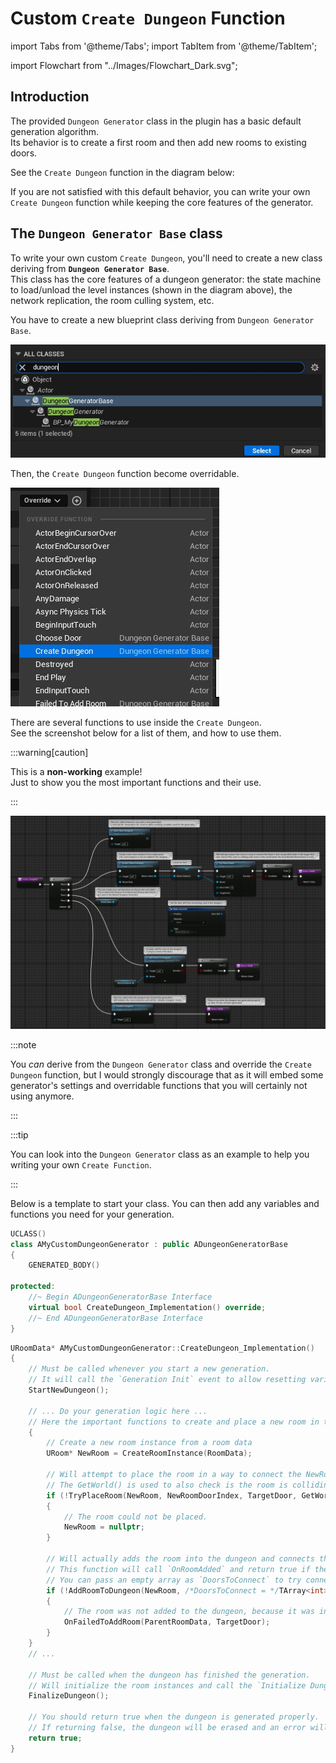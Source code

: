 # Custom `Create Dungeon` Function

<!-- BEGIN IMPORTS -->

import Tabs from '@theme/Tabs';
import TabItem from '@theme/TabItem';

import Flowchart from "../Images/Flowchart_Dark.svg";

<!-- END IMPORTS -->

## Introduction

The provided `Dungeon Generator` class in the plugin has a basic default generation algorithm.\
Its behavior is to create a first room and then add new rooms to existing doors.

See the `Create Dungeon` function in the diagram below:

<Flowchart/>

If you are not satisfied with this default behavior, you can write your own `Create Dungeon` function while keeping the core features of the generator.

## The `Dungeon Generator Base` class

To write your own custom `Create Dungeon`, you'll need to create a new class deriving from **`Dungeon Generator Base`**.\
This class has the core features of a dungeon generator: the state machine to load/unload the level instances (shown in the diagram above), the network replication, the room culling system, etc.

<!-- [BEGIN TABS] Blueprint | C++ --> <Tabs>
<!-- [BEGIN TAB ITEM] Blueprint --> <TabItem value="bp" label="Blueprint" default>

You have to create a new blueprint class deriving from `Dungeon Generator Base`.

![](../Images/CustomAlgo_CreateGeneratorBase.jpg)

Then, the `Create Dungeon` function become overridable.

![](../Images/CustomAlgo_OverrideCreateDungeon.jpg)

There are several functions to use inside the `Create Dungeon`.  
See the screenshot below for a list of them, and how to use them.  

:::warning[caution]

This is a **non-working** example!  
Just to show you the most important functions and their use.

:::

![](../Images/CustomAlgo_Blueprint.jpg)

<!-- [END TAB ITEM] Blueprint --> </TabItem>
<!-- [BEGIN TAB ITEM] C++ --> <TabItem value="cpp" label="C++">

:::note

You *can* derive from the `Dungeon Generator` class and override the `Create Dungeon` function, but I would strongly discourage that as it will embed some generator's settings and overridable functions that you will certainly not using anymore.

:::

:::tip

You can look into the `Dungeon Generator` class as an example to help you writing your own `Create Function`.

:::

Below is a template to start your class.
You can then add any variables and functions you need for your generation.

```cpp title="MyCustomDungeonGenerator.h"
UCLASS()
class AMyCustomDungeonGenerator : public ADungeonGeneratorBase
{
    GENERATED_BODY()

protected:
	//~ Begin ADungeonGeneratorBase Interface
	virtual bool CreateDungeon_Implementation() override;
	//~ End ADungeonGeneratorBase Interface
}
```

```cpp title="MyCustomDungeonGenerator.cpp"
URoomData* AMyCustomDungeonGenerator::CreateDungeon_Implementation()
{
    // Must be called whenever you start a new generation.
    // It will call the `Generation Init` event to allow resetting variables used for the generation.
    StartNewDungeon();

    // ... Do your generation logic here ...
    // Here the important functions to create and place a new room in the dungeon:
    {
        // Create a new room instance from a room data
        URoom* NewRoom = CreateRoomInstance(RoomData);

        // Will attempt to place the room in a way to connect the NewRoom's door at specified index to the target door.
        // The GetWorld() is used to also check is the room is colliding with actors in the world (when the bUseWorldCollisionCheck is true).
        if (!TryPlaceRoom(NewRoom, NewRoomDoorIndex, TargetDoor, GetWorld())
        {
            // The room could not be placed.
            NewRoom = nullptr;
        }

        // Will actually adds the room into the dungeon and connects the provided doors if possible.
        // This function will call `OnRoomAdded` and return true if the room has been successfully added to the dungeon.
        // You can pass an empty array as `DoorsToConnect` to try connecting all the doors.
        if (!AddRoomToDungeon(NewRoom, /*DoorsToConnect = */TArray<int>{NewRoomDoorIndex}, /*bFailIfNotConnected = */true))
        {
            // The room was not added to the dungeon, because it was invalid (nullptr) or not connected.
            OnFailedToAddRoom(ParentRoomData, TargetDoor);
        }
    }
    // ...

    // Must be called when the dungeon has finished the generation.
    // Will initialize the room instances and call the `Initialize Dungeon` event.
    FinalizeDungeon();

    // You should return true when the dungeon is generated properly.
    // If returning false, the dungeon will be erased and an error will be displayed.
    return true;
}
```

<!-- [END TAB ITEM] C++ --> </TabItem>
<!-- [END TABS] Blueprint | C++ --> </Tabs>
